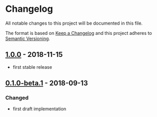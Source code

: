 # Changelog

All notable changes to this project will be documented in this file.

The format is based on [Keep a Changelog](http://keepachangelog.com/) and this project adheres to [Semantic Versioning](http://semver.org/).

## [1.0.0] - 2018-11-15
- first stable release

## [0.1.0-beta.1] - 2018-09-13
### Changed
- first draft implementation

[Unreleased]: https://github.com/shopgate/smart-categories/compare/v1.0.0...HEAD
[1.0.0]: https://github.com/shopgate/smart-categories/compare/v0.1.0-beta.1...v1.0.0
[0.1.0-beta.1]: https://github.com/shopgate/smart-categories/tree/v0.1.0-beta.1
